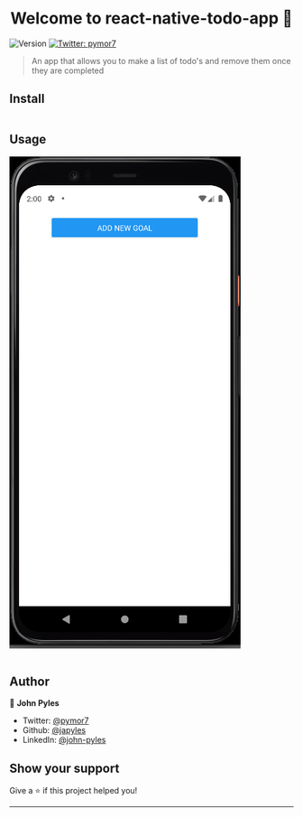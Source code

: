<h1 align="center">Welcome to react-native-todo-app 👋</h1>
<p>
  <img alt="Version" src="https://img.shields.io/badge/version-1.0.0-blue.svg?cacheSeconds=2592000" />
  <a href="https://twitter.com/pymor7" target="_blank">
    <img alt="Twitter: pymor7" src="https://img.shields.io/twitter/follow/pymor7.svg?style=social" />
  </a>
</p>

> An app that allows you to make a list of todo's and remove them once they are completed

## Install

```sh

```

## Usage

![alt text](https://github.com/japyles/react-native-todo-app/blob/main/assets/home-screen.png?raw=true)

```sh

```

## Author

👤 **John Pyles**

* Twitter: [@pymor7](https://twitter.com/pymor7)
* Github: [@japyles](https://github.com/japyles)
* LinkedIn: [@john-pyles](https://linkedin.com/in/john-pyles)

## Show your support

Give a ⭐️ if this project helped you!

***
